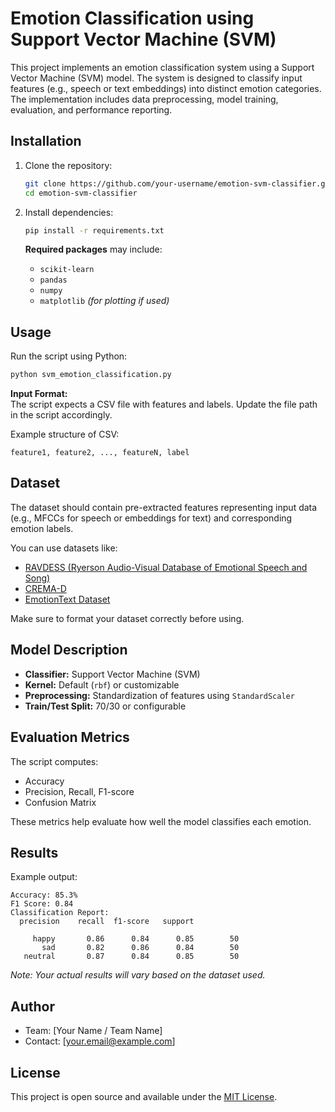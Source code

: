 # Emotion Classification using Support Vector Machine (SVM)

This project implements an emotion classification system using a Support Vector Machine (SVM) model. The system is designed to classify input features (e.g., speech or text embeddings) into distinct emotion categories. The implementation includes data preprocessing, model training, evaluation, and performance reporting.

## Installation

1. Clone the repository:
   ```bash
   git clone https://github.com/your-username/emotion-svm-classifier.git
   cd emotion-svm-classifier
   ```

2. Install dependencies:
   ```bash
   pip install -r requirements.txt
   ```

   **Required packages** may include:
   - `scikit-learn`
   - `pandas`
   - `numpy`
   - `matplotlib` *(for plotting if used)*

## Usage

Run the script using Python:

```bash
python svm_emotion_classification.py
```

**Input Format:**  
The script expects a CSV file with features and labels. Update the file path in the script accordingly.

Example structure of CSV:
```
feature1, feature2, ..., featureN, label
```

## Dataset

The dataset should contain pre-extracted features representing input data (e.g., MFCCs for speech or embeddings for text) and corresponding emotion labels.

You can use datasets like:
- [RAVDESS (Ryerson Audio-Visual Database of Emotional Speech and Song)](https://zenodo.org/record/1188976)
- [CREMA-D](https://github.com/CheyneyComputerScience/CREMA-D)
- [EmotionText Dataset](https://www.kaggle.com/datasets/praveengovi/emotions-dataset-for-nlp)

Make sure to format your dataset correctly before using.

## Model Description

- **Classifier:** Support Vector Machine (SVM)
- **Kernel:** Default (`rbf`) or customizable
- **Preprocessing:** Standardization of features using `StandardScaler`
- **Train/Test Split:** 70/30 or configurable

## Evaluation Metrics

The script computes:
- Accuracy
- Precision, Recall, F1-score
- Confusion Matrix

These metrics help evaluate how well the model classifies each emotion.

## Results

Example output:
```
Accuracy: 85.3%
F1 Score: 0.84
Classification Report:
  precision    recall  f1-score   support

     happy       0.86      0.84      0.85        50
       sad       0.82      0.86      0.84        50
   neutral       0.87      0.84      0.85        50
```

*Note: Your actual results will vary based on the dataset used.*

## Author

- Team: [Your Name / Team Name]
- Contact: [your.email@example.com]

## License

This project is open source and available under the [MIT License](LICENSE).
